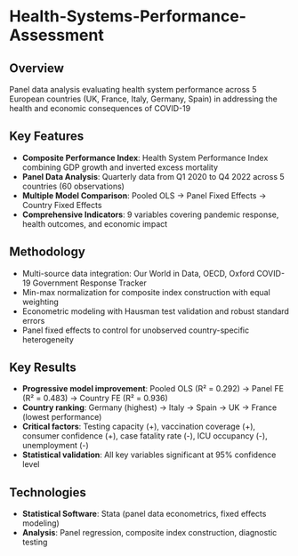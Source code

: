 # Health-Systems-Performance-Assessment

## Overview
Panel data analysis evaluating health system performance across 5 European countries (UK, France, Italy, Germany, Spain) in addressing the health and economic consequences of COVID-19

## Key Features
- **Composite Performance Index**: Health System Performance Index combining GDP growth and inverted excess mortality
- **Panel Data Analysis**: Quarterly data from Q1 2020 to Q4 2022 across 5 countries (60 observations)
- **Multiple Model Comparison**: Pooled OLS → Panel Fixed Effects → Country Fixed Effects
- **Comprehensive Indicators**: 9 variables covering pandemic response, health outcomes, and economic impact

## Methodology
- Multi-source data integration: Our World in Data, OECD, Oxford COVID-19 Government Response Tracker
- Min-max normalization for composite index construction with equal weighting
- Econometric modeling with Hausman test validation and robust standard errors
- Panel fixed effects to control for unobserved country-specific heterogeneity

## Key Results
- **Progressive model improvement**: Pooled OLS (R² = 0.292) → Panel FE (R² = 0.483) → Country FE (R² = 0.936)
- **Country ranking**: Germany (highest) → Italy → Spain → UK → France (lowest performance)
- **Critical factors**: Testing capacity (+), vaccination coverage (+), consumer confidence (+), case fatality rate (-), ICU occupancy (-), unemployment (-)
- **Statistical validation**: All key variables significant at 95% confidence level

## Technologies
- **Statistical Software**: Stata (panel data econometrics, fixed effects modeling)
- **Analysis**: Panel regression, composite index construction, diagnostic testing
